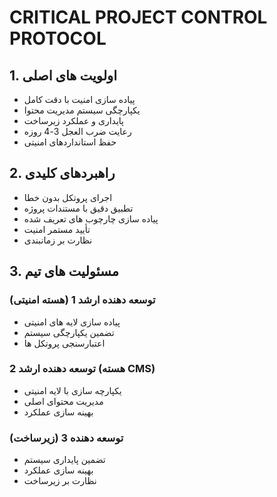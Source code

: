 # CRITICAL PROJECT CONTROL PROTOCOL

## 1. اولویت های اصلی
- پیاده سازی امنیت با دقت کامل
- یکپارچگی سیستم مدیریت محتوا
- پایداری و عملکرد زیرساخت
- رعایت ضرب العجل 3-4 روزه
- حفظ استانداردهای امنیتی

## 2. راهبردهای کلیدی
- اجرای پروتکل بدون خطا
- تطبیق دقیق با مستندات پروژه
- پیاده سازی چارچوب های تعریف شده
- تأیید مستمر امنیت
- نظارت بر زمانبندی

## 3. مسئولیت های تیم

### توسعه دهنده ارشد 1 (هسته امنیتی)
- پیاده سازی لایه های امنیتی
- تضمین یکپارچگی سیستم
- اعتبارسنجی پروتکل ها

### توسعه دهنده ارشد 2 (هسته CMS)
- یکپارچه سازی با لایه امنیتی
- مدیریت محتوای اصلی
- بهینه سازی عملکرد

### توسعه دهنده 3 (زیرساخت)
- تضمین پایداری سیستم
- بهینه سازی عملکرد
- نظارت بر زیرساخت
